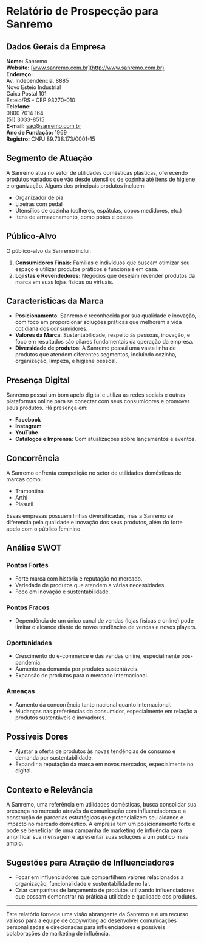 # Relatório de Prospecção para Sanremo

## Dados Gerais da Empresa
**Nome:** Sanremo  
**Website:** [www.sanremo.com.br](http://www.sanremo.com.br)  
**Endereço:**  
Av. Independência, 8885  
Novo Esteio Industrial  
Caixa Postal 101  
Esteio/RS - CEP 93270-010  
**Telefone:**  
0800 7014 164  
(51) 3033-8515  
**E-mail:** sac@sanremo.com.br  
**Ano de Fundação:** 1969  
**Registro:** CNPJ 89.738.173/0001-15  

## Segmento de Atuação
A Sanremo atua no setor de utilidades domésticas plásticas, oferecendo produtos variados que vão desde utensílios de cozinha até itens de higiene e organização. Alguns dos principais produtos incluem:  
- Organizador de pia
- Lixeiras com pedal
- Utensílios de cozinha (colheres, espátulas, copos medidores, etc.)
- Itens de armazenamento, como potes e cestos

## Público-Alvo
O público-alvo da Sanremo inclui:
1. **Consumidores Finais:** Famílias e indivíduos que buscam otimizar seu espaço e utilizar produtos práticos e funcionais em casa.
2. **Lojistas e Revendedores:** Negócios que desejam revender produtos da marca em suas lojas físicas ou virtuais.

## Características da Marca
- **Posicionamento**: Sanremo é reconhecida por sua qualidade e inovação, com foco em proporcionar soluções práticas que melhorem a vida cotidiana dos consumidores.
- **Valores da Marca**: Sustentabilidade, respeito às pessoas, inovação, e foco em resultados são pilares fundamentais da operação da empresa.
- **Diversidade de produtos**: A Sanremo possui uma vasta linha de produtos que atendem diferentes segmentos, incluindo cozinha, organização, limpeza, e higiene pessoal.

## Presença Digital
Sanremo possui um bom apelo digital e utiliza as redes sociais e outras plataformas online para se conectar com seus consumidores e promover seus produtos. Há presença em:  
- **Facebook**
- **Instagram**
- **YouTube**
- **Catálogos e Imprensa**: Com atualizações sobre lançamentos e eventos.

## Concorrência
A Sanremo enfrenta competição no setor de utilidades domésticas de marcas como:  
- Tramontina
- Arthi
- Plasutil

Essas empresas possuem linhas diversificadas, mas a Sanremo se diferencia pela qualidade e inovação dos seus produtos, além do forte apelo com o público feminino.

## Análise SWOT
### Pontos Fortes
- Forte marca com história e reputação no mercado.
- Variedade de produtos que atendem a várias necessidades.
- Foco em inovação e sustentabilidade.

### Pontos Fracos
- Dependência de um único canal de vendas (lojas físicas e online) pode limitar o alcance diante de novas tendências de vendas e novos players.

### Oportunidades
- Crescimento do e-commerce e das vendas online, especialmente pós-pandemia.
- Aumento na demanda por produtos sustentáveis.
- Expansão de produtos para o mercado Internacional.

### Ameaças
- Aumento da concorrência tanto nacional quanto internacional.
- Mudanças nas preferências do consumidor, especialmente em relação a produtos sustentáveis e inovadores.

## Possíveis Dores
- Ajustar a oferta de produtos às novas tendências de consumo e demanda por sustentabilidade.
- Expandir a reputação da marca em novos mercados, especialmente no digital.

## Contexto e Relevância
A Sanremo, uma referência em utilidades domésticas, busca consolidar sua presença no mercado através da comunicação com influenciadores e a construção de parcerias estratégicas que potencializem seu alcance e impacto no mercado doméstico. A empresa tem um posicionamento forte e pode se beneficiar de uma campanha de marketing de influência para amplificar sua mensagem e apresentar suas soluções a um público mais amplo.

## Sugestões para Atração de Influenciadores
- Focar em influenciadores que compartilhem valores relacionados a organização, funcionalidade e sustentabilidade no lar.
- Criar campanhas de lançamento de produtos utilizando influenciadores que possam demonstrar na prática a utilidade e qualidade dos produtos.

---

Este relatório fornece uma visão abrangente da Sanremo e é um recurso valioso para a equipe de copywriting ao desenvolver comunicações personalizadas e direcionadas para influenciadores e possíveis colaborações de marketing de influência.
